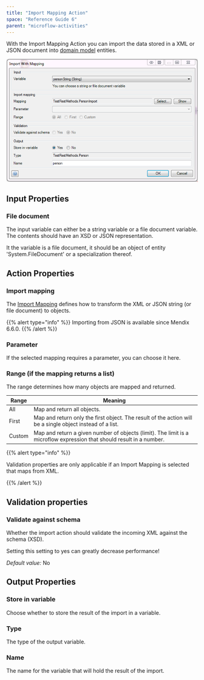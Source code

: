 ```yaml
---
title: "Import Mapping Action"
space: "Reference Guide 6"
parent: "microflow-activities"
---
```



With the Import Mapping Action you can import the data stored in a XML or JSON document into [domain model](domain-model) entities.

![](attachments/19202813/19399018.png)

## Input Properties

### File document

The input variable can either be a string variable or a file document variable. The contents should have an XSD or JSON representation.

It the variable is a file document, it should be an object of entity 'System.FileDocument' or a specialization thereof.

## Action Properties

### Import mapping

The [Import Mapping](import-mappings) defines how to transform the XML or JSON string (or file document) to objects.

{{% alert type="info" %}}
Importing from JSON is available since Mendix 6.6.0.
{{% /alert %}}

### Parameter

If the selected mapping requires a parameter, you can choose it here.

### Range (if the mapping returns a list)

The range determines how many objects are mapped and returned.

| Range | Meaning |
| --- | --- |
| All | Map and return all objects. |
| First | Map and return only the first object. The result of the action will be a single object instead of a list. |
| Custom | Map and return a given number of objects (limit). The limit is a microflow expression that should result in a number. |

{{% alert type="info" %}}

Validation properties are only applicable if an Import Mapping is selected that maps from XML.

{{% /alert %}}

## Validation properties

### Validate against schema

Whether the import action should validate the incoming XML against the schema (XSD).

Setting this setting to yes can greatly decrease performance!

_Default value:_ No

## Output Properties

### Store in variable

Choose whether to store the result of the import in a variable.

### Type

The type of the output variable.

### Name

The name for the variable that will hold the result of the import.
